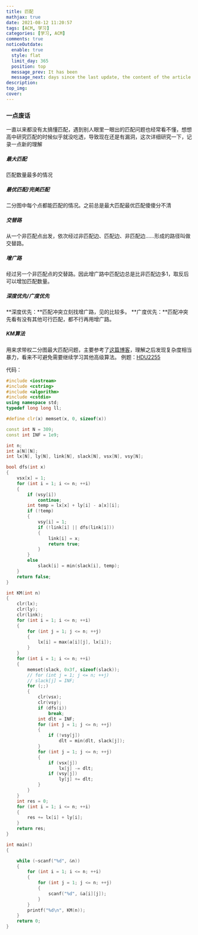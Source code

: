 ```yaml
---
title: 匹配
mathjax: true
date: 2021-08-12 11:20:57
tags: [ACM, 学习]
categories: [学习, ACM]
comments: true
noticeOutdate:
  enable: true
  style: flat
  limit_day: 365
  position: top
  message_prev: It has been
  message_next: days since the last update, the content of the article may be outdated.
description:
top_img:
cover:
---
```


### 一点废话
一直以来都没有太搞懂匹配，遇到别人眼里一眼出的匹配问题也经常看不懂，想想高中研究匹配的时候似乎就没吃透，导致现在还是有漏洞，这次详细研究一下，记录一点新的理解

<!-- more -->

##### 最大匹配
匹配数量最多的情况

##### 最优匹配/完美匹配
二分图中每个点都能匹配的情况。之前总是最大匹配最优匹配傻傻分不清

##### 交替路
从一个非匹配点出发，依次经过非匹配边、匹配边、非匹配边……形成的路径叫做交替路。

##### 增广路
经过另一个非匹配点的交替路。因此增广路中匹配边总是比非匹配边多1，取反后可以增加匹配数量。

##### 深度优先/广度优先
**深度优先：**匹配冲突立刻找增广路，见的比较多。
**广度优先：**匹配冲突先看有没有其他可行匹配，都不行再用增广路。

##### KM算法
用来求带权二分图最大匹配问题，主要参考了[这篇博客](https://blog.csdn.net/qq_37457202/article/details/80161274)，理解之后发现复杂度相当暴力，看来不可避免需要继续学习其他高级算法。
例题：[HDU2255](https://acm.hdu.edu.cn/showproblem.php?pid=2255)

代码：
```C++
#include <iostream>
#include <cstring>
#include <algorithm>
#include <cstdio>
using namespace std;
typedef long long ll;

#define clr(x) memset(x, 0, sizeof(x))

const int N = 309;
const int INF = 1e9;

int n;
int a[N][N];
int lx[N], ly[N], link[N], slack[N], vsx[N], vsy[N];

bool dfs(int x)
{
	vsx[x] = 1;
	for (int i = 1; i <= n; ++i)
	{
		if (vsy[i])
			continue;
		int temp = lx[x] + ly[i] - a[x][i];
		if (!temp)
		{
			vsy[i] = 1;
			if (!link[i] || dfs(link[i]))
			{
				link[i] = x;
				return true;
			}
		}
		else
			slack[i] = min(slack[i], temp);
	}
	return false;
}

int KM(int n)
{
	clr(lx);
	clr(ly);
	clr(link);
	for (int i = 1; i <= n; ++i)
	{
		for (int j = 1; j <= n; ++j)
		{
			lx[i] = max(a[i][j], lx[i]);
		}
	}
	for (int i = 1; i <= n; ++i)
	{
		memset(slack, 0x3f, sizeof(slack));
		// for (int j = 1; j <= n; ++j)
		// slack[j] = INF;
		for (;;)
		{
			clr(vsx);
			clr(vsy);
			if (dfs(i))
				break;
			int dlt = INF;
			for (int j = 1; j <= n; ++j)
			{
				if (!vsy[j])
					dlt = min(dlt, slack[j]);
			}
			for (int j = 1; j <= n; ++j)
			{
				if (vsx[j])
					lx[j] -= dlt;
				if (vsy[j])
					ly[j] += dlt;
			}
		}
	}
	int res = 0;
	for (int i = 1; i <= n; ++i)
	{
		res += lx[i] + ly[i];
	}
	return res;
}

int main()
{

	while (~scanf("%d", &n))
	{
		for (int i = 1; i <= n; ++i)
		{
			for (int j = 1; j <= n; ++j)
			{
				scanf("%d", &a[i][j]);
			}
		}
		printf("%d\n", KM(n));
	}
	return 0;
}
```